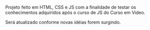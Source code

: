 Projeto feito em HTML, CSS e JS com a finalidade de testar os conhecimentos adquiridos após o curso de JS do Curso em Video.

Será atualizado conforme novas idéias forem surgindo.
